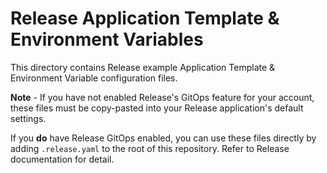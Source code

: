 # Release Application Template & Environment Variables

This directory contains Release example Application Template & Environment Variable configuration files. 

**Note** - If you have not enabled Release's GitOps feature for your account, these files must be copy-pasted into your Release application's default settings.

If you **do** have Release GitOps enabled, you can use these files directly by adding `.release.yaml` to the root of this repository. Refer to Release documentation for detail. 